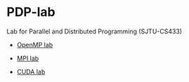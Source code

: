 # PDP-lab
Lab for Parallel and Distributed Programming (SJTU-CS433)

* [OpenMP lab](https://github.com/zhliuworks/PDP-lab/tree/master/OpenMP)
* [MPI lab](https://github.com/zhliuworks/PDP-lab/tree/master/MPI)

* [CUDA lab](https://github.com/zhliuworks/PDP-lab/tree/master/CUDA)


